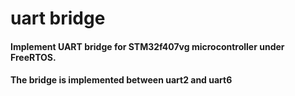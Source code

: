 # uart bridge

#### Implement UART bridge for STM32f407vg microcontroller under FreeRTOS.
#### The bridge is implemented between uart2 and uart6
